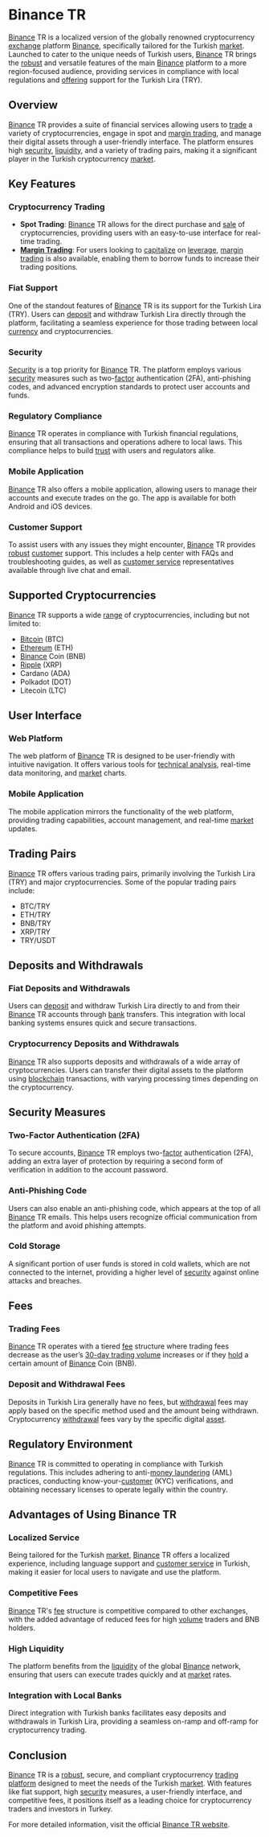 # Binance TR

[Binance](../b/binance.md) TR is a localized version of the globally renowned cryptocurrency [exchange](../e/exchange.md) platform [Binance](../b/binance.md), specifically tailored for the Turkish [market](../m/market.md). Launched to cater to the unique needs of Turkish users, [Binance](../b/binance.md) TR brings the [robust](../r/robust.md) and versatile features of the main [Binance](../b/binance.md) platform to a more region-focused audience, providing services in compliance with local regulations and [offering](../o/offering.md) support for the Turkish Lira (TRY).

## Overview
[Binance](../b/binance.md) TR provides a suite of financial services allowing users to [trade](../t/trade.md) a variety of cryptocurrencies, engage in spot and [margin trading](../m/margin_trading.md), and manage their digital assets through a user-friendly interface. The platform ensures high [security](../s/security.md), [liquidity](../l/liquidity.md), and a variety of trading pairs, making it a significant player in the Turkish cryptocurrency [market](../m/market.md).

## Key Features

### Cryptocurrency Trading
- **Spot Trading**: [Binance](../b/binance.md) TR allows for the direct purchase and [sale](../s/sale.md) of cryptocurrencies, providing users with an easy-to-use interface for real-time trading.
- **[Margin Trading](../m/margin_trading.md)**: For users looking to [capitalize](../c/capitalize.md) on [leverage](../l/leverage.md), [margin trading](../m/margin_trading.md) is also available, enabling them to borrow funds to increase their trading positions.

### Fiat Support
One of the standout features of [Binance](../b/binance.md) TR is its support for the Turkish Lira (TRY). Users can [deposit](../d/deposit.md) and withdraw Turkish Lira directly through the platform, facilitating a seamless experience for those trading between local [currency](../c/currency.md) and cryptocurrencies.

### Security
[Security](../s/security.md) is a top priority for [Binance](../b/binance.md) TR. The platform employs various [security](../s/security.md) measures such as two-[factor](../f/factor.md) authentication (2FA), anti-phishing codes, and advanced encryption standards to protect user accounts and funds.

### Regulatory Compliance
[Binance](../b/binance.md) TR operates in compliance with Turkish financial regulations, ensuring that all transactions and operations adhere to local laws. This compliance helps to build [trust](../t/trust.md) with users and regulators alike.

### Mobile Application
[Binance](../b/binance.md) TR also offers a mobile application, allowing users to manage their accounts and execute trades on the go. The app is available for both Android and iOS devices.

### Customer Support
To assist users with any issues they might encounter, [Binance](../b/binance.md) TR provides [robust](../r/robust.md) [customer](../c/customer.md) support. This includes a help center with FAQs and troubleshooting guides, as well as [customer service](../c/customer_service.md) representatives available through live chat and email.

## Supported Cryptocurrencies
[Binance](../b/binance.md) TR supports a wide [range](../r/range.md) of cryptocurrencies, including but not limited to:
- [Bitcoin](../b/bitcoin.md) (BTC)
- [Ethereum](../e/ethereum_.md) (ETH)
- [Binance](../b/binance.md) Coin (BNB)
- [Ripple](../r/ripple.md) (XRP)
- Cardano (ADA)
- Polkadot (DOT)
- Litecoin (LTC)

## User Interface

### Web Platform
The web platform of [Binance](../b/binance.md) TR is designed to be user-friendly with intuitive navigation. It offers various tools for [technical analysis](../t/technical_analysis.md), real-time data monitoring, and [market](../m/market.md) charts.

### Mobile Application
The mobile application mirrors the functionality of the web platform, providing trading capabilities, account management, and real-time [market](../m/market.md) updates.

## Trading Pairs
[Binance](../b/binance.md) TR offers various trading pairs, primarily involving the Turkish Lira (TRY) and major cryptocurrencies. Some of the popular trading pairs include:
- BTC/TRY
- ETH/TRY
- BNB/TRY
- XRP/TRY
- TRY/USDT

## Deposits and Withdrawals

### Fiat Deposits and Withdrawals
Users can [deposit](../d/deposit.md) and withdraw Turkish Lira directly to and from their [Binance](../b/binance.md) TR accounts through [bank](../b/bank.md) transfers. This integration with local banking systems ensures quick and secure transactions.

### Cryptocurrency Deposits and Withdrawals
[Binance](../b/binance.md) TR also supports deposits and withdrawals of a wide array of cryptocurrencies. Users can transfer their digital assets to the platform using [blockchain](../b/blockchain_in_trading.md) transactions, with varying processing times depending on the cryptocurrency.

## Security Measures

### Two-Factor Authentication (2FA)
To secure accounts, [Binance](../b/binance.md) TR employs two-[factor](../f/factor.md) authentication (2FA), adding an extra layer of protection by requiring a second form of verification in addition to the account password.

### Anti-Phishing Code
Users can also enable an anti-phishing code, which appears at the top of all [Binance](../b/binance.md) TR emails. This helps users recognize official communication from the platform and avoid phishing attempts.

### Cold Storage
A significant portion of user funds is stored in cold wallets, which are not connected to the internet, providing a higher level of [security](../s/security.md) against online attacks and breaches.

## Fees

### Trading Fees
[Binance](../b/binance.md) TR operates with a tiered [fee](../f/fee.md) structure where trading fees decrease as the user’s [30-day trading volume](../1/30-day_trading_volume.md) increases or if they [hold](../h/hold.md) a certain amount of [Binance](../b/binance.md) Coin (BNB).

### Deposit and Withdrawal Fees
Deposits in Turkish Lira generally have no fees, but [withdrawal](../w/withdrawal.md) fees may apply based on the specific method used and the amount being withdrawn. Cryptocurrency [withdrawal](../w/withdrawal.md) fees vary by the specific digital [asset](../a/asset.md).

## Regulatory Environment
[Binance](../b/binance.md) TR is committed to operating in compliance with Turkish regulations. This includes adhering to anti-[money laundering](../m/money_laundering.md) (AML) practices, conducting know-your-[customer](../c/customer.md) (KYC) verifications, and obtaining necessary licenses to operate legally within the country.

## Advantages of Using Binance TR

### Localized Service
Being tailored for the Turkish [market](../m/market.md), [Binance](../b/binance.md) TR offers a localized experience, including language support and [customer service](../c/customer_service.md) in Turkish, making it easier for local users to navigate and use the platform.

### Competitive Fees
[Binance](../b/binance.md) TR's [fee](../f/fee.md) structure is competitive compared to other exchanges, with the added advantage of reduced fees for high [volume](../v/volume.md) traders and BNB holders.

### High Liquidity
The platform benefits from the [liquidity](../l/liquidity.md) of the global [Binance](../b/binance.md) network, ensuring that users can execute trades quickly and at [market](../m/market.md) rates.

### Integration with Local Banks
Direct integration with Turkish banks facilitates easy deposits and withdrawals in Turkish Lira, providing a seamless on-ramp and off-ramp for cryptocurrency trading.

## Conclusion
[Binance](../b/binance.md) TR is a [robust](../r/robust.md), secure, and compliant cryptocurrency [trading platform](../t/trading_platform.md) designed to meet the needs of the Turkish [market](../m/market.md). With features like fiat support, high [security](../s/security.md) measures, a user-friendly interface, and competitive fees, it positions itself as a leading choice for cryptocurrency traders and investors in Turkey.

For more detailed information, visit the official [Binance TR website](https://www.trbinance.com/).